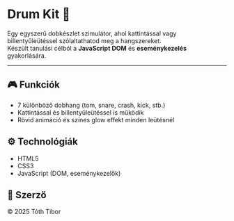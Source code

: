# Drum Kit 🥁

Egy egyszerű dobkészlet szimulátor, ahol kattintással vagy billentyűleütéssel szólaltathatod meg a hangszereket.  
Készült tanulási célból a **JavaScript DOM** és **eseménykezelés** gyakorlására.

---

## 🎮 Funkciók
- 7 különböző dobhang (tom, snare, crash, kick, stb.)
- Kattintással és billentyűleütéssel is működik
- Rövid animáció és színes glow effekt minden leütésnél

## ⚙️ Technológiák
- HTML5
- CSS3
- JavaScript (DOM, eseménykezelők)

## 👤 Szerző
© 2025 Tóth Tibor
